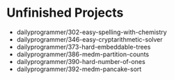 # Unfinished Projects

- dailyprogrammer/302-easy-spelling-with-chemistry
- dailyprogrammer/346-easy-cryptarithmetic-solver
- dailyprogrammer/373-hard-embeddable-trees
- dailyprogrammer/386-medm-partition-counts
- dailyprogrammer/390-hard-number-of-ones
- dailyprogrammer/392-medm-pancake-sort
